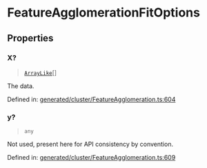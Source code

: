 # FeatureAgglomerationFitOptions

## Properties

### X?

> [`ArrayLike`](../types/ArrayLike.md)[]

The data.

Defined in:  [generated/cluster/FeatureAgglomeration.ts:604](https://github.com/transitive-bullshit/scikit-learn-ts/blob/122b3c0/packages/sklearn/src/generated/cluster/FeatureAgglomeration.ts#L604)

### y?

> `any`

Not used, present here for API consistency by convention.

Defined in:  [generated/cluster/FeatureAgglomeration.ts:609](https://github.com/transitive-bullshit/scikit-learn-ts/blob/122b3c0/packages/sklearn/src/generated/cluster/FeatureAgglomeration.ts#L609)
